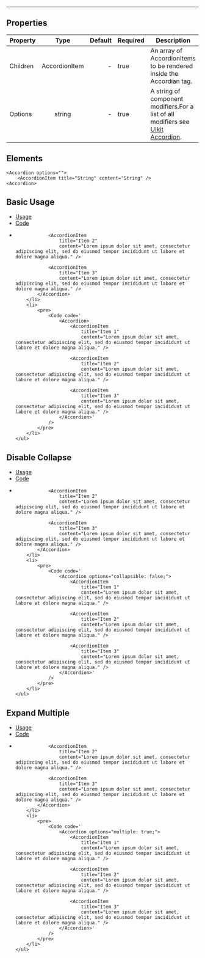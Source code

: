 
-------------
## Properties

| Property | Type          | Default | Required | Description |
| -------- |:-------------:| -------:| -------- | ----------- |
| Children | AccordionItem | -       | true     | An array of AccordionItems to be rendered inside the Accordian tag. |
| Options  | string        | -       | true     | A string of component modifiers.For a list of all modifiers see [UIkit Accordion](https://getuikit.com/docs/accordion#component-options). |

## Elements

``` tsx
<Accordion options="">
    <AccordionItem title="String" content="String" />
<Accordion>
```

## Basic Usage

<div>
    <ul uk-tab="">
        <li class="uk-active"><a href="#">Usage</a></li>
        <li><a href="#">Code</a></li>
    </ul>
    <ul class="uk-switcher">
        <li>
            <Accordion width="1-2">
                <AccordionItem 
                    title="Item 1"
                    content="Lorem ipsum dolor sit amet, consectetur adipiscing elit, sed do eiusmod tempor incididunt ut labore et dolore magna aliqua." />

                <AccordionItem 
                    title="Item 2"
                    content="Lorem ipsum dolor sit amet, consectetur adipiscing elit, sed do eiusmod tempor incididunt ut labore et dolore magna aliqua." />

                <AccordionItem 
                    title="Item 3" 
                    content="Lorem ipsum dolor sit amet, consectetur adipiscing elit, sed do eiusmod tempor incididunt ut labore et dolore magna aliqua." />
            </Accordion>
        </li>
        <li>
            <pre>
                <Code code='
                    <Accordion>
                        <AccordionItem 
                            title="Item 1"
                            content="Lorem ipsum dolor sit amet, consectetur adipiscing elit, sed do eiusmod tempor incididunt ut labore et dolore magna aliqua." />

                        <AccordionItem 
                            title="Item 2"
                            content="Lorem ipsum dolor sit amet, consectetur adipiscing elit, sed do eiusmod tempor incididunt ut labore et dolore magna aliqua." />

                        <AccordionItem 
                            title="Item 3" 
                            content="Lorem ipsum dolor sit amet, consectetur adipiscing elit, sed do eiusmod tempor incididunt ut labore et dolore magna aliqua." />
                    </Accordion>'
                />
            </pre>
        </li>
    </ul>
</div>

## Disable Collapse

<div>
    <ul uk-tab="">
        <li class="uk-active"><a href="#">Usage</a></li>
        <li><a href="#">Code</a></li>
    </ul>
    <ul class="uk-switcher">
        <li>
            <Accordion options="collapsible: false;">
                <AccordionItem 
                    title="Item 1"
                    content="Lorem ipsum dolor sit amet, consectetur adipiscing elit, sed do eiusmod tempor incididunt ut labore et dolore magna aliqua." />

                <AccordionItem 
                    title="Item 2"
                    content="Lorem ipsum dolor sit amet, consectetur adipiscing elit, sed do eiusmod tempor incididunt ut labore et dolore magna aliqua." />

                <AccordionItem 
                    title="Item 3" 
                    content="Lorem ipsum dolor sit amet, consectetur adipiscing elit, sed do eiusmod tempor incididunt ut labore et dolore magna aliqua." />
            </Accordion>
        </li>
        <li>
            <pre>
                <Code code='
                    <Accordion options="collapsible: false;">
                        <AccordionItem 
                            title="Item 1"
                            content="Lorem ipsum dolor sit amet, consectetur adipiscing elit, sed do eiusmod tempor incididunt ut labore et dolore magna aliqua." />

                        <AccordionItem 
                            title="Item 2"
                            content="Lorem ipsum dolor sit amet, consectetur adipiscing elit, sed do eiusmod tempor incididunt ut labore et dolore magna aliqua." />

                        <AccordionItem 
                            title="Item 3" 
                            content="Lorem ipsum dolor sit amet, consectetur adipiscing elit, sed do eiusmod tempor incididunt ut labore et dolore magna aliqua." />
                    </Accordion>'
                />
            </pre>
        </li>
    </ul>
</div>


## Expand Multiple

<div>
    <ul uk-tab="">
        <li class="uk-active"><a href="#">Usage</a></li>
        <li><a href="#">Code</a></li>
    </ul>
    <ul class="uk-switcher">
        <li>
            <Accordion options="collapsible: false;">
                <AccordionItem 
                    title="Item 1"
                    content="Lorem ipsum dolor sit amet, consectetur adipiscing elit, sed do eiusmod tempor incididunt ut labore et dolore magna aliqua." />

                <AccordionItem 
                    title="Item 2"
                    content="Lorem ipsum dolor sit amet, consectetur adipiscing elit, sed do eiusmod tempor incididunt ut labore et dolore magna aliqua." />

                <AccordionItem 
                    title="Item 3" 
                    content="Lorem ipsum dolor sit amet, consectetur adipiscing elit, sed do eiusmod tempor incididunt ut labore et dolore magna aliqua." />
            </Accordion>
        </li>
        <li>
            <pre>
                <Code code='
                    <Accordion options="multiple: true;">
                        <AccordionItem 
                            title="Item 1"
                            content="Lorem ipsum dolor sit amet, consectetur adipiscing elit, sed do eiusmod tempor incididunt ut labore et dolore magna aliqua." />

                        <AccordionItem 
                            title="Item 2"
                            content="Lorem ipsum dolor sit amet, consectetur adipiscing elit, sed do eiusmod tempor incididunt ut labore et dolore magna aliqua." />

                        <AccordionItem 
                            title="Item 3" 
                            content="Lorem ipsum dolor sit amet, consectetur adipiscing elit, sed do eiusmod tempor incididunt ut labore et dolore magna aliqua." />
                    </Accordion>'
                />
            </pre>
        </li>
    </ul>
</div>

